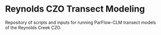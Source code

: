# Reynolds CZO Transect Modeling

Repository of scripts and inputs for running ParFlow-CLM transect models of the Reynolds Creek CZO. 
